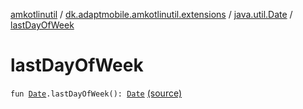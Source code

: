 [amkotlinutil](../../index.md) / [dk.adaptmobile.amkotlinutil.extensions](../index.md) / [java.util.Date](index.md) / [lastDayOfWeek](./last-day-of-week.md)

# lastDayOfWeek

`fun `[`Date`](https://developer.android.com/reference/java/util/Date.html)`.lastDayOfWeek(): `[`Date`](https://developer.android.com/reference/java/util/Date.html) [(source)](https://github.com/adaptmobile-organization/amkotlinutil/tree/master/amkotlinutil/amkotlinutil/src/main/java/dk/adaptmobile/amkotlinutil/extensions/DateExtensions.kt#L59)